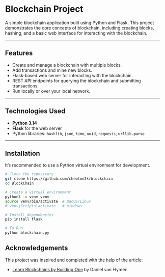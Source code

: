 # Blockchain Project

A simple blockchain application built using Python and Flask. This project demonstrates the core concepts of blockchain, including creating blocks, hashing, and a basic web interface for interacting with the blockchain.

---

## Features

- Create and manage a blockchain with multiple blocks.
- Add transactions and mine new blocks.
- Flask-based web server for interacting with the blockchain.
- REST API endpoints for querying the blockchain and submitting transactions.
- Run locally or over your local network.

---

## Technologies Used

- **Python 3.14**  
- **Flask** for the web server  
- Python libraries: `hashlib`, `json`, `time`, `uuid`, `requests`, `urllib.parse`

---

## Installation

It’s recommended to use a Python virtual environment for development.

```bash
# Clone the repository
git clone https://github.com/chewton2k/blockchain
cd BlockChain

# Create a virtual environment
python3 -m venv venv
source venv/bin/activate  # macOS/Linux
# venv\Scripts\activate   # Windows

# Install dependencies
pip install flask

# To Run
python blockchain.py 
```


## Acknowledgements

This project was inspired and completed with the help of the article:

- [Learn Blockchains by Building One](https://hackernoon.com/learn-blockchains-by-building-one-117428612f46) by Daniel van Flymen